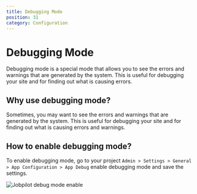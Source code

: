 ```yaml
---
title: Debugging Mode
position: 31  
category: Configuration
---
```


# Debugging Mode

Debugging mode is a special mode that allows you to see the errors and warnings that are generated by the system. This is useful for debugging your site and for finding out what is causing errors.

## Why use debugging mode?

Sometimes, you may want to see the errors and warnings that are generated by the system. This is useful for debugging your site and for finding out what is causing errors and warnings.

## How to enable debugging mode?

To enable debugging mode, go to your project ```Admin > Settings > General > App Configuration > App Debug``` enable debugging mode and save the settings.

![Jobpilot debug mode enable](/docs/jobpilot/setting/debug.png)

